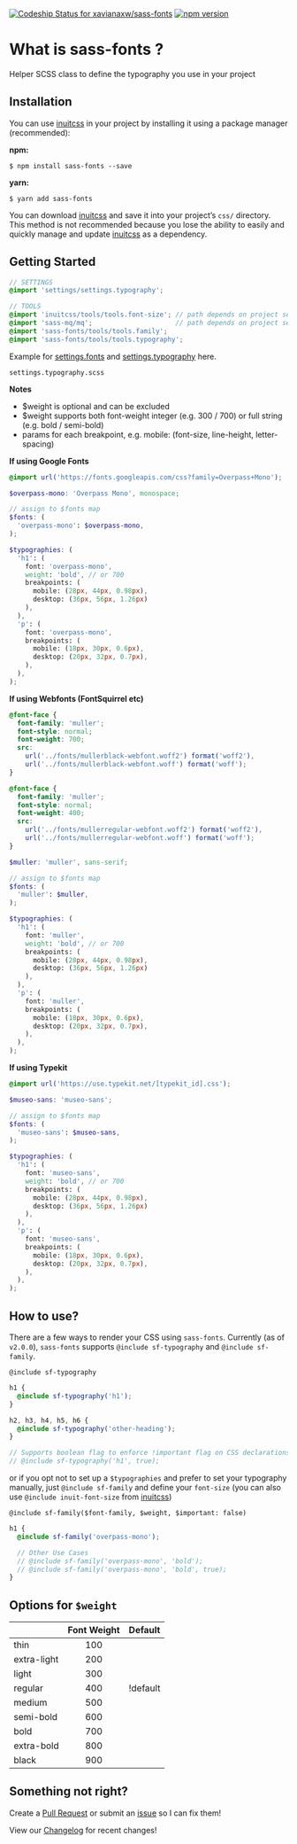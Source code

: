 [ ![Codeship Status for xavianaxw/sass-fonts](https://app.codeship.com/projects/3f2ffc80-d3cf-0135-dd3e-0eadded0d45f/status?branch=master)](https://app.codeship.com/projects/262896) [![npm version](https://badge.fury.io/js/sass-fonts.svg)](https://badge.fury.io/js/sass-fonts)

# What is sass-fonts ?

Helper SCSS class to define the typography you use in your project

## Installation

You can use [inuitcss](https://github.com/inuitcss/inuitcss) in your project by installing it using a package manager
(recommended):

**npm:**

```
$ npm install sass-fonts --save
```

**yarn:**

```
$ yarn add sass-fonts
```

You can download [inuitcss](https://github.com/inuitcss/inuitcss) and save it into your project’s `css/` directory. This
method is not recommended because you lose the ability to easily and quickly
manage and update [inuitcss](https://github.com/inuitcss/inuitcss) as a dependency.

## Getting Started

```scss
// SETTINGS
@import 'settings/settings.typography';

// TOOLS
@import 'inuitcss/tools/tools.font-size'; // path depends on project setup
@import 'sass-mq/mq';                     // path depends on project setup
@import 'sass-fonts/tools/tools.family';
@import 'sass-fonts/tools/tools.typography';
```

Example for [settings.fonts](https://github.com/xavianaxw/sass-fonts/settings/_settings.fonts.example.scss) and [settings.typography](https://github.com/xavianaxw/sass-fonts/settings/_settings.typography.example.scss) here.

`settings.typography.scss`

**Notes**

- $weight is optional and can be excluded
- $weight supports both font-weight integer (e.g. 300 / 700) or full string (e.g. bold / semi-bold)
- params for each breakpoint, e.g. mobile: (font-size, line-height, letter-spacing)

**If using Google Fonts**

```scss
@import url('https://fonts.googleapis.com/css?family=Overpass+Mono');

$overpass-mono: 'Overpass Mono', monospace;

// assign to $fonts map
$fonts: (
  'overpass-mono': $overpass-mono,
);

$typographies: (
  'h1': (
    font: 'overpass-mono',
    weight: 'bold', // or 700
    breakpoints: (
      mobile: (28px, 44px, 0.98px),
      desktop: (36px, 56px, 1.26px)
    ),
  ),
  'p': (
    font: 'overpass-mono',
    breakpoints: (
      mobile: (18px, 30px, 0.6px),
      desktop: (20px, 32px, 0.7px),
    ),
  ),
);
```

**If using Webfonts (FontSquirrel etc)**

```scss
@font-face {
  font-family: 'muller';
  font-style: normal;
  font-weight: 700;
  src:
    url('../fonts/mullerblack-webfont.woff2') format('woff2'),
    url('../fonts/mullerblack-webfont.woff') format('woff');
}

@font-face {
  font-family: 'muller';
  font-style: normal;
  font-weight: 400;
  src:
    url('../fonts/mullerregular-webfont.woff2') format('woff2'),
    url('../fonts/mullerregular-webfont.woff') format('woff');
}

$muller: 'muller', sans-serif;

// assign to $fonts map
$fonts: (
  'muller': $muller,
);

$typographies: (
  'h1': (
    font: 'muller',
    weight: 'bold', // or 700
    breakpoints: (
      mobile: (28px, 44px, 0.98px),
      desktop: (36px, 56px, 1.26px)
    ),
  ),
  'p': (
    font: 'muller',
    breakpoints: (
      mobile: (18px, 30px, 0.6px),
      desktop: (20px, 32px, 0.7px),
    ),
  ),
);
```

**If using Typekit**

```scss
@import url('https://use.typekit.net/[typekit_id].css');

$museo-sans: 'museo-sans';

// assign to $fonts map
$fonts: (
  'museo-sans': $museo-sans,
);

$typographies: (
  'h1': (
    font: 'museo-sans',
    weight: 'bold', // or 700
    breakpoints: (
      mobile: (28px, 44px, 0.98px),
      desktop: (36px, 56px, 1.26px)
    ),
  ),
  'p': (
    font: 'museo-sans',
    breakpoints: (
      mobile: (18px, 30px, 0.6px),
      desktop: (20px, 32px, 0.7px),
    ),
  ),
);
```

## How to use?

There are a few ways to render your CSS using `sass-fonts`. Currently (as of `v2.0.0`), `sass-fonts` supports `@include sf-typography` and `@include sf-family`.

`@include sf-typography`

```scss
h1 {
  @include sf-typography('h1');
}

h2, h3, h4, h5, h6 {
  @include sf-typography('other-heading');
}

// Supports boolean flag to enforce !important flag on CSS declarations
// @include sf-typography('h1', true);
```

or if you opt not to set up a `$typographies` and prefer to set your typography manually, just `@include sf-family` and define your `font-size` (you can also use `@include inuit-font-size` from [inuitcss](https://github.com/inuitcss/inuitcss))

`@include sf-family($font-family, $weight, $important: false)`

```scss
h1 {
  @include sf-family('overpass-mono');

  // Other Use Cases
  // @include sf-family('overpass-mono', 'bold');
  // @include sf-family('overpass-mono', 'bold', true);
}
```

## Options for `$weight`

|             | Font Weight | Default  |
| ----------- |:-----------:|:--------:|
| thin        | 100         |          |
| extra-light | 200         |          |
| light       | 300         |          |
| regular     | 400         | !default |
| medium      | 500         |          |
| semi-bold   | 600         |          |
| bold        | 700         |          |
| extra-bold  | 800         |          |
| black       | 900         |          |

## Something not right?
Create a [Pull Request](https://github.com/xavianaxw/sass-fonts/compare) or submit an [issue](https://github.com/xavianaxw/sass-fonts/issues/new) so I can fix them!

View our [Changelog](https://github.com/xavianaxw/sass-fonts/CHANGELOG.md) for recent changes!